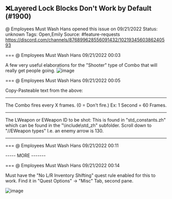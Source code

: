 ## ❌Layered Lock Blocks Don't Work by Default (#1900)
@ Employees Must Wash Hans opened this issue on 09/21/2022
Status: unknown
Tags: Open,Emily
Source: #feature-requests https://discord.com/channels/876899628556091432/1021934560386240593


=== @ Employees Must Wash Hans 09/21/2022 00:03

A few very useful elaborations for the "Shooter" type of Combo that will really get people going.
![image](https://cdn.discordapp.com/attachments/1021934560386240593/1021934560495272006/unknown.png?ex=65e7b2b9&is=65d53db9&hm=af96a9c727c629983a790aa1568e86568bfdbe007c94247bd43ad39a422fb1de&)

=== @ Employees Must Wash Hans 09/21/2022 00:05

Copy-Pasteable text from the above:

--------

The Combo fires every X frames. (0 = Don't fire.)
Ex: 1 Second = 60 Frames.

--------

The LWeapon or EWeapon ID to be shot:
This is found in "std_constants.zh" which can be found in the "\include\std_zh\" subfolder.
Scroll down to "//EWeapon types" 
I.e. an enemy arrow is 130.

--------

=== @ Employees Must Wash Hans 09/21/2022 00:11

----- MORE -------

=== @ Employees Must Wash Hans 09/21/2022 00:14

Must have the "No L/R Inventory Shifting" quest rule enabled for this to work.
Find it in "Quest Options" -> "Misc" Tab, second pane.

![image](https://cdn.discordapp.com/attachments/1021934560386240593/1021937528867143751/unknown.png?ex=65e7b57d&is=65d5407d&hm=e50dfff233714aa4755bbb3428b9787892f004e0410d2ce3f026df044b8fb421&)
